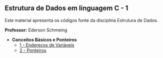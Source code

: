 ## Estrutura de Dados em linguagem C - 1

Este material apresenta os códigos fonte da disciplina Estrutura de Dados. 

**Professor:** Ederson Schmeing

- **Conceitos Básicos e Ponteiros**
  - [1 - Endereços de Variáveis](https://github.com/edersonschmeing/estrutura-de-dados-em-c-1/tree/main/enderecos-variaveis)
  - [2 - Ponteiros](https://github.com/edersonschmeing/estrutura-de-dados-em-c-1/tree/main/ponteiros)
<!--  
  - [4 - Ponteiros de Ponteiros](https://github.com/edersonschmeing/estrutura-de-dados-em-c-1/tree/main/ponteiros-de-ponteiros)
  - [5 - Ponteiros Genéricos](https://github.com/edersonschmeing/estrutura-de-dados-em-c-1/tree/main/ponteiros-genericos)
  - [6 - Funções](https://github.com/edersonschmeing/estrutura-de-dados-em-c-1/tree/main/funcoes)
  - [7 - Funções Passagem de Parâmetros por valor](https://github.com/edersonschmeing/estrutura-de-dados-em-c-1/tree/main/funcoes-valor)
  - [8 - Funções Passagem de Parâmetros por referêcia](https://github.com/edersonschmeing/estrutura-de-dados-em-c-1/tree/main/funcoes-referencia)
  - [9 - Funções recursivas]
  - [10 - Operadores Relacionais com Ponteiros](https://github.com/edersonschmeing/estrutura-de-dados-em-c-1/tree/main/operadores-relacionais)
  - [11 - Aritmética de Ponteiros](https://github.com/edersonschmeing/estrutura-de-dados-em-c-1/tree/main/aritmetica-de-ponteiros)
  
  <!-- - 
  - [12 - Ponteiros e Structs]()
  - [12 - Ponteiros e Vetores](https://github.com/edersonschmeing/estrutura-de-dados-em-c-1/tree/main/ponteiros-e-vetores)
  - [13 - Ponteiros e Matrizes](https://github.com/edersonschmeing/estrutura-de-dados-em-c-1/tree/main/ponteiros-e-matrizes)
  
- **Tipo de Alocação de Memória**
   
  - [12 - vetores]
  - [13 - matrizes]
  - [14 - Structs]

- **TAD - Tipos Abstratos de Dados** 

-->

